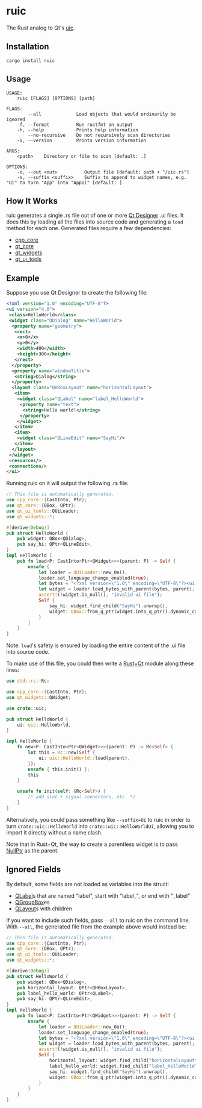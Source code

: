 # ruic
The Rust analog to Qt's [uic](https://doc.qt.io/qt-5/uic.html).

## Installation

```
cargo install ruic
```

## Usage


```
USAGE:
    ruic [FLAGS] [OPTIONS] [path]

FLAGS:
        --all             Load objects that would ordinarily be ignored
    -f, --format          Run rustfmt on output
    -h, --help            Prints help information
        --no-recursive    Do not recursively scan directories
    -V, --version         Prints version information

ARGS:
    <path>    Directory or file to scan [default: .]

OPTIONS:
    -o, --out <out>          Output file [default: path + "/uic.rs"]
    -s, --suffix <suffix>    Suffix to append to widget names, e.g. "Ui" to turn "App" into "AppUi" [default: ]
```

## How It Works

ruic generates a single .rs file out of one or more [Qt Designer](https://doc.qt.io/qt-5/qtdesigner-manual.html) .ui files. It does this by loading all the files into source code and generating a `load` method for each one. Generated files require a few dependencies:

- [cpp_core](https://crates.io/crates/cpp_core)
- [qt_core](https://crates.io/crates/qt_core)
- [qt_widgets](https://crates.io/crates/qt_widgets)
- [qt_ui_tools](https://crates.io/crates/qt_ui_tools)

## Example

 Suppose you use Qt Designer to create the following file:

```xml
<?xml version="1.0" encoding="UTF-8"?>
<ui version="4.0">
 <class>HelloWorld</class>
 <widget class="QDialog" name="HelloWorld">
  <property name="geometry">
   <rect>
    <x>0</x>
    <y>0</y>
    <width>400</width>
    <height>300</height>
   </rect>
  </property>
  <property name="windowTitle">
   <string>Dialog</string>
  </property>
  <layout class="QHBoxLayout" name="horizontalLayout">
   <item>
    <widget class="QLabel" name="label_HelloWorld">
     <property name="text">
      <string>Hello world!</string>
     </property>
    </widget>
   </item>
   <item>
    <widget class="QLineEdit" name="SayHi"/>
   </item>
  </layout>
 </widget>
 <resources/>
 <connections/>
</ui>
```

Running ruic on it will output the following .rs file:

```rs
// This file is automatically generated.
use cpp_core::{CastInto, Ptr};
use qt_core::{QBox, QPtr};
use qt_ui_tools::QUiLoader;
use qt_widgets::*;

#[derive(Debug)]
pub struct HelloWorld {
    pub widget: QBox<QDialog>,
    pub say_hi: QPtr<QLineEdit>,
}
impl HelloWorld {
    pub fn load<P: CastInto<Ptr<QWidget>>>(parent: P) -> Self {
        unsafe {
            let loader = QUiLoader::new_0a();
            loader.set_language_change_enabled(true);
            let bytes = "<?xml version=\"1.0\" encoding=\"UTF-8\"?><ui version=\"4.0\"><class>HelloWorld</class><widget class=\"QDialog\" name=\"HelloWorld\"><property name=\"geometry\"><rect><x>0</x><y>0</y><width>400</width><height>300</height></rect></property><property name=\"windowTitle\"><string>Dialog</string></property><layout class=\"QHBoxLayout\" name=\"horizontalLayout\"><item><widget class=\"QLabel\" name=\"label_HelloWorld\"><property name=\"text\"><string>Hello world!</string></property></widget></item><item><widget class=\"QLineEdit\" name=\"SayHi\"/></item></layout></widget><resources/><connections/></ui>".as_bytes();
            let widget = loader.load_bytes_with_parent(bytes, parent);
            assert!(!widget.is_null(), "invalid ui file");
            Self {
                say_hi: widget.find_child("SayHi").unwrap(),
                widget: QBox::from_q_ptr(widget.into_q_ptr().dynamic_cast()),
            }
        }
    }
}
```

Note: `load`'s safety is ensured by loading the entire content of the .ui file into source code.


To make use of this file, you could then write a [Rust+Qt](https://github.com/rust-qt/examples) module along these lines:

```rs
use std::rc::Rc;

use cpp_core::{CastInto, Ptr};
use qt_widgets::QWidget;

use crate::uic;

pub struct HelloWorld {
    ui: uic::HelloWorld,
}

impl HelloWorld {
    fn new<P: CastInto<Ptr<QWidget>>>(parent: P) -> Rc<Self> {
        let this = Rc::new(Self {
            ui: uic::HelloWorld::load(parent),
        });
        unsafe { this.init() };
        this
    }

    unsafe fn init(self: &Rc<Self>) {
        /* add slot + signal connectors, etc. */
    }
}
```

Alternatively, you could pass something like `--suffix=Ui` to ruic in order to turn `crate::uic::HelloWorld` into `crate::uic::HelloWorldUi`, allowing you to import it directly without a name clash.

Note that in Rust+Qt, the way to create a parentless widget is to pass [NullPtr](https://docs.rs/cpp_core/newest/cpp_core/struct.NullPtr.html) as the parent.

## Ignored Fields

By default, some fields are not loaded as variables into the struct:

- [QLabel](https://doc.qt.io/qt-5/qlabel.html)s that are named "label", start with "label_", or end with "_label"
- [QGroupBox](https://doc.qt.io/qt-5/qgroupbox.html)es
- [QLayout](https://doc.qt.io/qt-5/qlayout.html)s with children

If you want to include such fields, pass `--all` to ruic on the command line. With `--all`, the generated file from the example above would instead be:

```rs
// This file is automatically generated.
use cpp_core::{CastInto, Ptr};
use qt_core::{QBox, QPtr};
use qt_ui_tools::QUiLoader;
use qt_widgets::*;

#[derive(Debug)]
pub struct HelloWorld {
    pub widget: QBox<QDialog>,
    pub horizontal_layout: QPtr<QHBoxLayout>,
    pub label_hello_world: QPtr<QLabel>,
    pub say_hi: QPtr<QLineEdit>,
}
impl HelloWorld {
    pub fn load<P: CastInto<Ptr<QWidget>>>(parent: P) -> Self {
        unsafe {
            let loader = QUiLoader::new_0a();
            loader.set_language_change_enabled(true);
            let bytes = "<?xml version=\"1.0\" encoding=\"UTF-8\"?><ui version=\"4.0\"><class>HelloWorld</class><widget class=\"QDialog\" name=\"HelloWorld\"><property name=\"geometry\"><rect><x>0</x><y>0</y><width>400</width><height>300</height></rect></property><property name=\"windowTitle\"><string>Dialog</string></property><layout class=\"QHBoxLayout\" name=\"horizontalLayout\"><item><widget class=\"QLabel\" name=\"label_HelloWorld\"><property name=\"text\"><string>Hello world!</string></property></widget></item><item><widget class=\"QLineEdit\" name=\"SayHi\"/></item></layout></widget><resources/><connections/></ui>".as_bytes();
            let widget = loader.load_bytes_with_parent(bytes, parent);
            assert!(!widget.is_null(), "invalid ui file");
            Self {
                horizontal_layout: widget.find_child("horizontalLayout").unwrap(),
                label_hello_world: widget.find_child("label_HelloWorld").unwrap(),
                say_hi: widget.find_child("SayHi").unwrap(),
                widget: QBox::from_q_ptr(widget.into_q_ptr().dynamic_cast()),
            }
        }
    }
}
```
